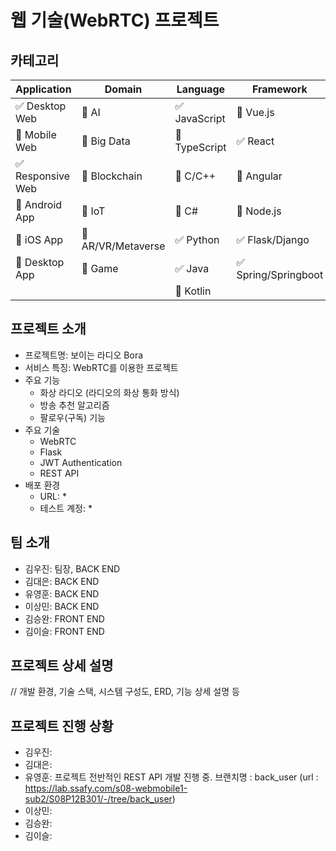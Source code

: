 # 웹 기술(WebRTC) 프로젝트

<!-- 필수 항목 -->

## 카테고리

| Application | Domain | Language | Framework |
| ---- | ---- | ---- | ---- |
| :white_check_mark: Desktop Web | :black_square_button: AI | :white_check_mark: JavaScript | :black_square_button: Vue.js |
| :black_square_button: Mobile Web | :black_square_button: Big Data | :black_square_button: TypeScript | :white_check_mark: React |
| :white_check_mark: Responsive Web | :black_square_button: Blockchain | :black_square_button: C/C++ | :black_square_button: Angular |
| :black_square_button: Android App | :black_square_button: IoT | :black_square_button: C# | :black_square_button: Node.js |
| :black_square_button: iOS App | :black_square_button: AR/VR/Metaverse | :white_check_mark: Python | :white_check_mark: Flask/Django |
| :black_square_button: Desktop App | :black_square_button: Game | :white_check_mark: Java | :white_check_mark: Spring/Springboot |
| | | :black_square_button: Kotlin | |

<!-- 필수 항목 -->

## 프로젝트 소개

* 프로젝트명: 보이는 라디오 Bora
* 서비스 특징: WebRTC를 이용한 프로젝트
* 주요 기능
  - 화상 라디오 (라디오의 화상 통화 방식)
  - 방송 추천 알고리즘
  - 팔로우(구독) 기능
* 주요 기술
  - WebRTC
  - Flask
  - JWT Authentication
  - REST API
* 배포 환경
  - URL: *
  - 테스트 계정: *

<!-- 자유 양식 -->

## 팀 소개
* 김우진: 팀장, BACK END
* 김대은: BACK END
* 유영훈: BACK END
* 이상민: BACK END
* 김승완: FRONT END 
* 김이슬: FRONT END



<!-- 자유 양식 -->

## 프로젝트 상세 설명

// 개발 환경, 기술 스택, 시스템 구성도, ERD, 기능 상세 설명 등


## 프로젝트 진행 상황
* 김우진: 
* 김대은: 
* 유영훈: 프로젝트 전반적인 REST API 개발 진행 중. 브랜치명 : back_user (url : https://lab.ssafy.com/s08-webmobile1-sub2/S08P12B301/-/tree/back_user)
* 이상민: 
* 김승완: 
* 김이슬: 
